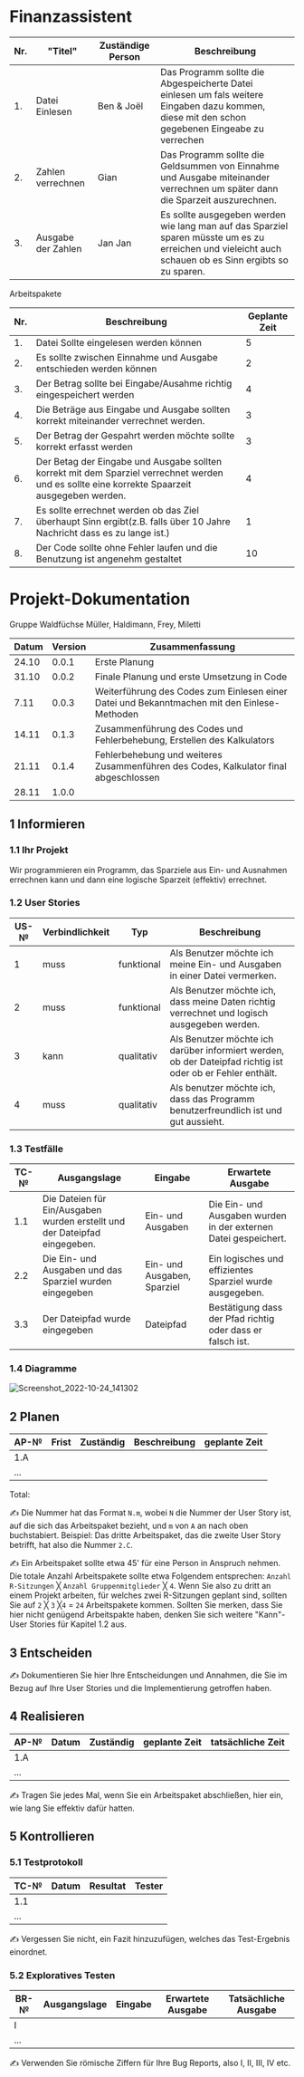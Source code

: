 # Finanzassistent




| Nr.   | "Titel"      | Zuständige Person  | Beschreibung |
| ----- |--------------|------------------ | ------------ |
| 1.     | Datei Einlesen |  Ben & Joël                | Das Programm sollte die Abgespeicherte Datei einlesen um fals weitere Eingaben dazu kommen, diese mit den schon gegebenen Eingeabe zu verrechen | Ben & Joël, Jan
| 2.     | Zahlen verrechnen|     Gian              | Das Programm sollte die Geldsummen von Einnahme und Ausgabe miteinander verrechnen um später dann die Sparzeit auszurechnen. | Jan
| 3.| Ausgabe der Zahlen|   Jan      Jan           | Es sollte ausgegeben werden wie lang man auf das Sparziel sparen müsste um es zu erreichen und vieleicht auch schauen ob es Sinn ergibts so zu sparen. |



Arbeitspakete

| Nr.| Beschreibung | Geplante Zeit |
|----|--------------|---------------|
| 1. | Datei Sollte eingelesen werden können |    5          |
| 2. | Es sollte zwischen Einnahme und Ausgabe entschieden werden können             |   2           |
| 3. | Der Betrag sollte bei Eingabe/Ausahme richtig eingespeichert werden             |     4          |
| 4. | Die Beträge aus Eingabe und Ausgabe sollten korrekt miteinander verrechnet werden.             |      3         |
| 5. | Der Betrag der Gespahrt werden möchte sollte korrekt erfasst werden             |  3           |
| 6. | Der Betag der Eingabe und Ausgabe sollten korrekt mit dem Sparziel verrechnet werden und es sollte eine korrekte Spaarzeit ausgegeben werden.             |      4       |
| 7. | Es sollte errechnet werden ob das Ziel überhaupt Sinn ergibt(z.B. falls über 10 Jahre Nachricht dass es zu lange ist.)         |     1        |
| 8. |   Der Code sollte ohne Fehler laufen und die Benutzung ist angenehm gestaltet           |     10         |


# Projekt-Dokumentation



Gruppe Waldfüchse
Müller, Haldimann, Frey, Miletti

| Datum | Version | Zusammenfassung                                              |
| ----- | ------- | ------------------------------------------------------------ |
|  24.10     | 0.0.1   | Erste Planung |
|   31.10    | 0.0.2     |      Finale Planung und erste Umsetzung in Code                                                        |
|  7.11     | 0.0.3   |    Weiterführung des Codes zum Einlesen einer Datei und Bekanntmachen mit den Einlese-Methoden                                             |
| 14.11 | 0.1.3   |  Zusammenführung des Codes und Fehlerbehebung, Erstellen des Kalkulators |
| 21.11 | 0.1.4   |  Fehlerbehebung und weiteres Zusammenführen des Codes, Kalkulator final abgeschlossen |
|28.11| 1.0.0 |  | 


## 1 Informieren

### 1.1 Ihr Projekt

Wir programmieren ein Programm, das Sparziele aus Ein- und Ausnahmen errechnen kann und dann eine logische Sparzeit (effektiv) errechnet.

### 1.2 User Stories

| US-№ | Verbindlichkeit | Typ  | Beschreibung                       |
| ---- | --------------- | ---- | ---------------------------------- |
| 1    |   muss             | funktional     |Als Benutzer möchte ich meine Ein- und Ausgaben in einer Datei vermerken. |
| 2  |      muss           |  funktional    |  Als Benutzer möchte ich, dass meine Daten richtig verrechnet und logisch ausgegeben werden.      |
| 3 | kann   |   qualitativ    |     Als Benutzer möchte ich darüber informiert werden, ob der Dateipfad richtig ist oder ob er Fehler enthält. | 
| 4 | muss | qualitativ  | Als benutzer möchte ich, dass das Programm benutzerfreundlich ist und gut aussieht. |

### 1.3 Testfälle

| TC-№ | Ausgangslage | Eingabe | Erwartete Ausgabe |
| ---- | ------------ | ------- | ----------------- | 
| 1.1  | Die Dateien für Ein/Ausgaben wurden erstellt und der Dateipfad eingegeben.    | Ein- und Ausgaben        |    Die Ein- und Ausgaben wurden in der externen Datei gespeichert. |
| 2.2 | Die Ein- und Ausgaben und das Sparziel wurden eingegeben | Ein- und Ausgaben, Sparziel | Ein logisches und effizientes Sparziel wurde ausgegeben.  |
| 3.3 | Der Dateipfad wurde eingegeben | Dateipfad | Bestätigung dass der Pfad richtig oder dass er falsch ist.|

### 1.4 Diagramme
![Screenshot_2022-10-24_141302](https://user-images.githubusercontent.com/111043950/204285685-e0240edc-6d7f-4c94-bc9e-2f3ad64dbba3.png)



## 2 Planen

| AP-№ | Frist | Zuständig | Beschreibung | geplante Zeit |
| ---- | ----- | --------- | ------------ | ------------- |
| 1.A  |       |           |              |               |
| ...  |       |           |              |               |

Total: 

✍️ Die Nummer hat das Format `N.m`, wobei `N` die Nummer der User Story ist, auf die sich das Arbeitspaket bezieht, und `m` von `A` an nach oben buchstabiert. Beispiel: Das dritte Arbeitspaket, das die zweite User Story betrifft, hat also die Nummer `2.C`.

✍️ Ein Arbeitspaket sollte etwa 45' für eine Person in Anspruch nehmen. Die totale Anzahl Arbeitspakete sollte etwa Folgendem entsprechen: `Anzahl R-Sitzungen` ╳ `Anzahl Gruppenmitglieder` ╳ `4`. Wenn Sie also zu dritt an einem Projekt arbeiten, für welches zwei R-Sitzungen geplant sind, sollten Sie auf `2` ╳ `3` ╳`4` = `24` Arbeitspakete kommen. Sollten Sie merken, dass Sie hier nicht genügend Arbeitspakte haben, denken Sie sich weitere "Kann"-User Stories für Kapitel 1.2 aus.

## 3 Entscheiden

✍️ Dokumentieren Sie hier Ihre Entscheidungen und Annahmen, die Sie im Bezug auf Ihre User Stories und die Implementierung getroffen haben.

## 4 Realisieren

| AP-№ | Datum | Zuständig | geplante Zeit | tatsächliche Zeit |
| ---- | ----- | --------- | ------------- | ----------------- |
| 1.A  |       |           |               |                   |
| ...  |       |           |               |                   |

✍️ Tragen Sie jedes Mal, wenn Sie ein Arbeitspaket abschließen, hier ein, wie lang Sie effektiv dafür hatten.

## 5 Kontrollieren

### 5.1 Testprotokoll

| TC-№ | Datum | Resultat | Tester |
| ---- | ----- | -------- | ------ |
| 1.1  |       |          |        |
| ...  |       |          |        |

✍️ Vergessen Sie nicht, ein Fazit hinzuzufügen, welches das Test-Ergebnis einordnet.

### 5.2 Exploratives Testen

| BR-№ | Ausgangslage | Eingabe | Erwartete Ausgabe | Tatsächliche Ausgabe |
| ---- | ------------ | ------- | ----------------- | -------------------- |
| I    |              |         |                   |                      |
| ...  |              |         |                   |                      |

✍️ Verwenden Sie römische Ziffern für Ihre Bug Reports, also I, II, III, IV etc.
